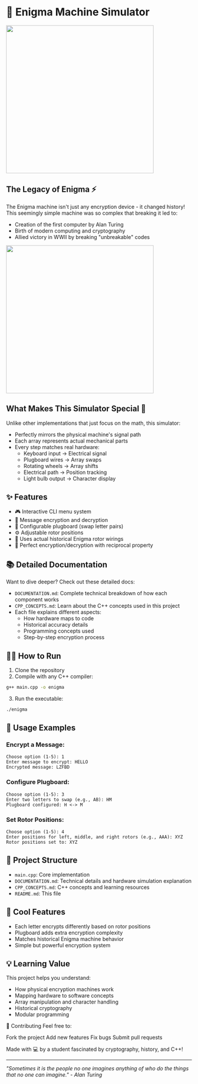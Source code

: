 # 🔐 Enigma Machine Simulator

<img src="https://upload.wikimedia.org/wikipedia/commons/thumb/6/6c/Bundesarchiv_Bild_146-2006-0188%2C_Verschl%C3%BCsselungsger%C3%A4t_%22Enigma%22.jpg/335px-Bundesarchiv_Bild_146-2006-0188%2C_Verschl%C3%BCsselungsger%C3%A4t_%22Enigma%22.jpg" width="400">

## The Legacy of Enigma ⚡

The Enigma machine isn't just any encryption device - it changed history! This seemingly simple machine was so complex that breaking it led to:
- Creation of the first computer by Alan Turing
- Birth of modern computing and cryptography
- Allied victory in WWII by breaking "unbreakable" codes

<img src="https://bletchleypark.org.uk/wp-content/uploads/2022/01/AlanTuring_2_945x805-945x700.jpg" width="400">

## What Makes This Simulator Special 🌟

Unlike other implementations that just focus on the math, this simulator:
- Perfectly mirrors the physical machine's signal path
- Each array represents actual mechanical parts
- Every step matches real hardware:
  * Keyboard input → Electrical signal
  * Plugboard wires → Array swaps
  * Rotating wheels → Array shifts
  * Electrical path → Position tracking
  * Light bulb output → Character display


## ✨ Features

- 🎮 Interactive CLI menu system
- 🔄 Message encryption and decryption
- 🔌 Configurable plugboard (swap letter pairs)
- ⚙️ Adjustable rotor positions
- 💫 Uses actual historical Enigma rotor wirings
- 🎯 Perfect encryption/decryption with reciprocal property


## 📚 Detailed Documentation

Want to dive deeper? Check out these detailed docs:
- `DOCUMENTATION.md`: Complete technical breakdown of how each component works
- `CPP_CONCEPTS.md`: Learn about the C++ concepts used in this project
- Each file explains different aspects:
  * How hardware maps to code
  * Historical accuracy details
  * Programming concepts used
  * Step-by-step encryption process


## 🏃‍♂️ How to Run

1. Clone the repository
2. Compile with any C++ compiler:
```bash
g++ main.cpp -o enigma
```
3. Run the executable:
```bash
./enigma
```


## 📖 Usage Examples

### Encrypt a Message:
```
Choose option (1-5): 1
Enter message to encrypt: HELLO
Encrypted message: LZFBD
```

### Configure Plugboard:
```
Choose option (1-5): 3
Enter two letters to swap (e.g., AB): HM
Plugboard configured: H <-> M
```

### Set Rotor Positions:
```
Choose option (1-5): 4
Enter positions for left, middle, and right rotors (e.g., AAA): XYZ
Rotor positions set to: XYZ
```

## 🎯 Project Structure

- `main.cpp`: Core implementation
- `DOCUMENTATION.md`: Technical details and hardware simulation explanation
- `CPP_CONCEPTS.md`: C++ concepts and learning resources
- `README.md`: This file

## 🌟 Cool Features

- Each letter encrypts differently based on rotor positions
- Plugboard adds extra encryption complexity
- Matches historical Enigma machine behavior
- Simple but powerful encryption system

## 💡 Learning Value

This project helps you understand:
- How physical encryption machines work
- Mapping hardware to software concepts
- Array manipulation and character handling
- Historical cryptography
- Modular programming

🤝 Contributing
Feel free to:

Fork the project
Add new features
Fix bugs
Submit pull requests


Made with 💻 by a student fascinated by cryptography, history, and C++!

---
*"Sometimes it is the people no one imagines anything of who do the things that no one can imagine." - Alan Turing*
